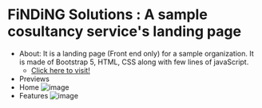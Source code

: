 # FiNDiNG Solutions : A sample cosultancy service's landing page


- About:
  It is a landing page (Front end only) for a sample organization. It is made of Bootstrap 5, HTML, CSS along with few lines of javaScript.
  - [Click here to visit!](https://tuhinbar.github.io/Finding_Solutions/)
- Previews
- Home
 ![image](https://user-images.githubusercontent.com/85868593/183098802-7ea9b794-51f7-4dc4-98a6-43a923c1c1bd.png)
- Features
 ![image](https://user-images.githubusercontent.com/85868593/183099385-fe46cf3f-3621-4b8a-8725-5a4a15a6924d.png)


